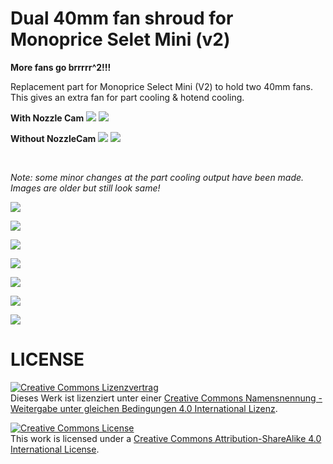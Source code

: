 # Dual 40mm fan shroud for Monoprice Selet Mini (v2)

__More fans go brrrrr^2!!!__

Replacement part for Monoprice Select Mini (V2) to hold two 40mm fans. This gives an extra fan for part cooling & hotend cooling.


__With Nozzle Cam__
![](001.png)
![](002.png)


__Without NozzleCam__
![](003.png)
![](004.png)

<br>

*Note: some minor changes at the part cooling output have been made. Images are older but still look same!*

![](pics/001.jpg)

![](pics/002.jpg)

![](pics/003.jpg)

![](pics/004.jpg)

![](pics/005.jpg)

![](pics/006.jpg)

![](pics/007.jpg)



# LICENSE

<a rel="license" href="http://creativecommons.org/licenses/by-sa/4.0/"><img alt="Creative Commons Lizenzvertrag" style="border-width:0" src="https://i.creativecommons.org/l/by-sa/4.0/88x31.png" /></a><br />Dieses Werk ist lizenziert unter einer <a rel="license" href="http://creativecommons.org/licenses/by-sa/4.0/">Creative Commons Namensnennung - Weitergabe unter gleichen Bedingungen 4.0 International Lizenz</a>.

<a rel="license" href="http://creativecommons.org/licenses/by-sa/4.0/"><img alt="Creative Commons License" style="border-width:0" src="https://i.creativecommons.org/l/by-sa/4.0/88x31.png" /></a><br />This work is licensed under a <a rel="license" href="http://creativecommons.org/licenses/by-sa/4.0/">Creative Commons Attribution-ShareAlike 4.0 International License</a>.
